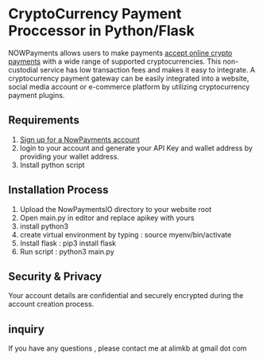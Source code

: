 # CryptoCurrency Payment Proccessor in Python/Flask
NOWPayments allows users to make payments [accept online crypto payments](https://account.nowpayments.io/create-account/?link_id=2777884780) with a wide range of supported cryptocurrencies. This non-custodial service has low transaction fees and makes it easy to integrate. A cryptocurrency payment gateway can be easily integrated into a website, social media account or e-commerce platform by utilizing cryptocurrency payment plugins.

## Requirements
1. [Sign up for a NowPayments account](https://account.nowpayments.io/create-account/?link_id=2777884780)
2. login to your account and generate your API Key and wallet address by providing your wallet address.
3. Install python script


## Installation Process
1. Upload the NowPaymentsIO directory to your website root
2. Open main.py in editor and replace apikey with yours 
3. install python3 
4. create virtual environment by typing : source myenv/bin/activate  
5. Install flask  :  pip3 install flask 
6. Run script : python3 main.py

## Security & Privacy
Your account details are confidential and securely encrypted during the account creation process. 


## inquiry
If you have any questions , please contact me at alimkb at gmail dot com

